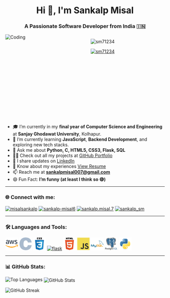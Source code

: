 <h1 align="center">Hi 👋, I'm Sankalp Misal</h1>
<h3 align="center">A Passionate Software Developer from India 🇮🇳</h3>

<div align="left" style="display: flex; align-items: flex-start; gap: 20px; flex-wrap: wrap;">
  <div>
    <img align="right" alt="Coding" width="250" height="250" src="https://media.giphy.com/media/v1.Y2lkPWVjZjA1ZTQ3bHpkNmw2NDFyZThvcnNwaWV2ZHRoNHhmMWo1MWU4NmN5aWdoZmRiZSZlcD12MV9naWZzX3NlYXJjaCZjdD1n/CuuSHzuc0O166MRfjt/giphy.gif" />
  </div>
  <div>
    <p><img src="https://komarev.com/ghpvc/?username=sm71234&label=Profile%20views&color=0e75b6&style=flat" alt="sm71234" /></p>
    <p><a href="https://github.com/ryo-ma/github-profile-trophy"><img src="https://github-profile-trophy.vercel.app/?username=sm71234" alt="sm71234" /></a></p>
  </div>
</div>

<br>

- 🎓 I’m currently in my **final year of Computer Science and Engineering** at **Sanjay Ghodawat University**, Kolhapur.  
- 🌱 I’m currently learning **JavaScript**, **Backend Development**, and exploring new tech stacks.  
- 💬 Ask me about **Python, C, HTML5, CSS3, Flask, SQL**  
- 👨‍💻 Check out all my projects at [GitHub Portfolio](https://github.com/SM71234)  
- 📝 I share updates on [LinkedIn](https://www.linkedin.com/in/sankalp-misal6/)  
- 📄 Know about my experiences [View Resume](https://drive.google.com/file/d/1F-dkkCzVCraJpEuWhMm-8Le4L0s7da8t/view?usp=sharing)  
- 📫 Reach me at **sankalpmisal007@gmail.com**  
- 😄 Fun Fact: **I’m funny (at least I think so 😅)**

---

### 🌐 Connect with me:
<p align="left">
  <a href="https://twitter.com/misalsankalp" target="blank"><img align="center" src="https://raw.githubusercontent.com/rahuldkjain/github-profile-readme-generator/master/src/images/icons/Social/twitter.svg" alt="misalsankalp" height="30" width="40" /></a>
  <a href="https://linkedin.com/in/sankalp-misal6" target="blank"><img align="center" src="https://raw.githubusercontent.com/rahuldkjain/github-profile-readme-generator/master/src/images/icons/Social/linked-in-alt.svg" alt="sankalp-misal6" height="30" width="40" /></a>
  <a href="https://fb.com/sankalp.misal.7" target="blank"><img align="center" src="https://raw.githubusercontent.com/rahuldkjain/github-profile-readme-generator/master/src/images/icons/Social/facebook.svg" alt="sankalp.misal.7" height="30" width="40" /></a>
  <a href="https://instagram.com/sankalp_sm" target="blank"><img align="center" src="https://raw.githubusercontent.com/rahuldkjain/github-profile-readme-generator/master/src/images/icons/Social/instagram.svg" alt="sankalp_sm" height="30" width="40" /></a>
</p>

---

### 🛠️ Languages and Tools:
<p align="left">
  <a href="https://aws.amazon.com" target="_blank"><img src="https://raw.githubusercontent.com/devicons/devicon/master/icons/amazonwebservices/amazonwebservices-original-wordmark.svg" alt="aws" width="40" height="40"/></a>
  <a href="https://www.cprogramming.com/" target="_blank"><img src="https://raw.githubusercontent.com/devicons/devicon/master/icons/c/c-original.svg" alt="c" width="40" height="40"/></a>
  <a href="https://www.w3schools.com/css/" target="_blank"><img src="https://raw.githubusercontent.com/devicons/devicon/master/icons/css3/css3-original-wordmark.svg" alt="css3" width="40" height="40"/></a>
  <a href="https://flask.palletsprojects.com/" target="_blank"><img src="https://www.vectorlogo.zone/logos/pocoo_flask/pocoo_flask-icon.svg" alt="flask" width="40" height="40"/></a>
  <a href="https://www.w3.org/html/" target="_blank"><img src="https://raw.githubusercontent.com/devicons/devicon/master/icons/html5/html5-original-wordmark.svg" alt="html5" width="40" height="40"/></a>
  <a href="https://developer.mozilla.org/en-US/docs/Web/JavaScript" target="_blank"><img src="https://raw.githubusercontent.com/devicons/devicon/master/icons/javascript/javascript-original.svg" alt="javascript" width="40" height="40"/></a>
  <a href="https://www.mysql.com/" target="_blank"><img src="https://raw.githubusercontent.com/devicons/devicon/master/icons/mysql/mysql-original-wordmark.svg" alt="mysql" width="40" height="40"/></a>
  <a href="https://www.postgresql.org" target="_blank"><img src="https://raw.githubusercontent.com/devicons/devicon/master/icons/postgresql/postgresql-original-wordmark.svg" alt="postgresql" width="40" height="40"/></a>
  <a href="https://www.python.org" target="_blank"><img src="https://raw.githubusercontent.com/devicons/devicon/master/icons/python/python-original.svg" alt="python" width="40" height="40"/></a>
</p>

---

### 📊 GitHub Stats:
<p><img align="left" src="https://github-readme-stats.vercel.app/api/top-langs?username=sm71234&show_icons=true&locale=en&layout=compact" alt="Top Languages" /></p>

<p>&nbsp;<img align="center" src="https://github-readme-stats.vercel.app/api?username=sm71234&show_icons=true&locale=en" alt="GitHub Stats" /></p>

<p><img align="center" src="https://github-readme-streak-stats.herokuapp.com/?user=sm71234&" alt="GitHub Streak" /></p>

